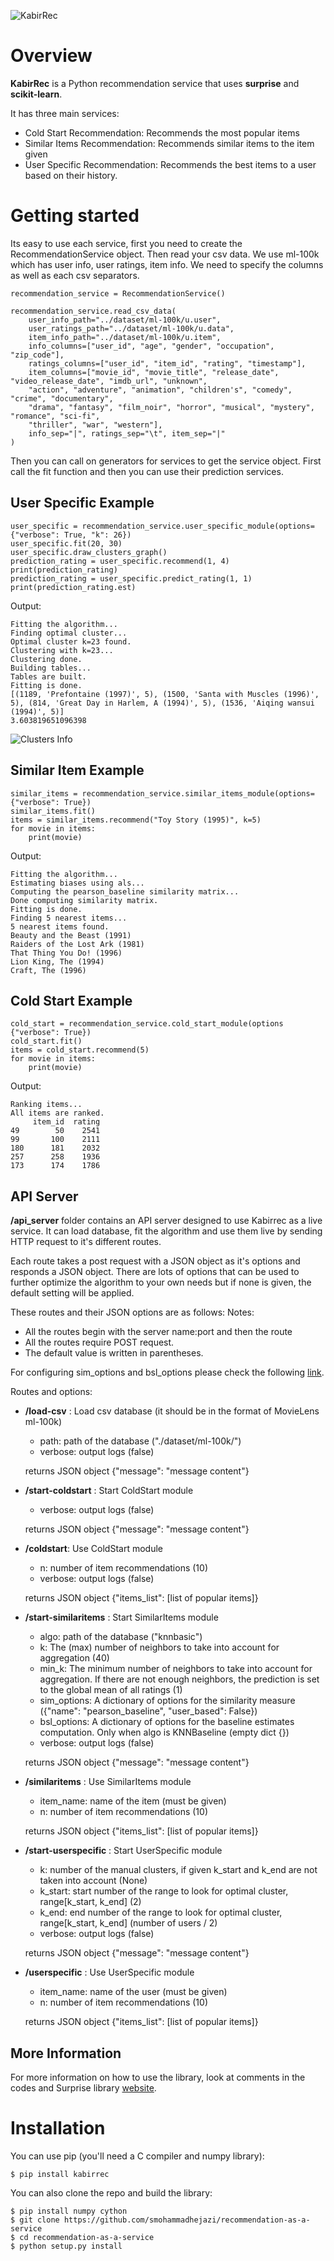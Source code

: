 ![KabirRec](https://github.com/smohammadhejazi/recommendation-as-a-service/raw/main/logo.svg "KabirRec")

# Overview
**KabirRec** is a Python recommendation service that uses **surprise** and **scikit-learn**.

It has three main services:
- Cold Start Recommendation: Recommends the most popular items
- Similar Items Recommendation: Recommends similar items to the item given
- User Specific Recommendation: Recommends the best items to a user based on their history.

# Getting started
Its easy to use each service, first you need to create the RecommendationService object. Then read your csv data. We use ml-100k which has user info, user ratings, item info. We need to specify the columns as well as each csv separators.
```
recommendation_service = RecommendationService()

recommendation_service.read_csv_data(
    user_info_path="../dataset/ml-100k/u.user",
    user_ratings_path="../dataset/ml-100k/u.data",
    item_info_path="../dataset/ml-100k/u.item",
    info_columns=["user_id", "age", "gender", "occupation", "zip_code"],
    ratings_columns=["user_id", "item_id", "rating", "timestamp"],
    item_columns=["movie_id", "movie_title", "release_date", "video_release_date", "imdb_url", "unknown",
    "action", "adventure", "animation", "children's", "comedy", "crime", "documentary",
    "drama", "fantasy", "film_noir", "horror", "musical", "mystery", "romance", "sci-fi",
    "thriller", "war", "western"],
    info_sep="|", ratings_sep="\t", item_sep="|"
)
```

Then you can call on generators for services to get the service object. First call the fit function and then you can use their prediction services.
## User Specific Example
```
user_specific = recommendation_service.user_specific_module(options={"verbose": True, "k": 26})
user_specific.fit(20, 30)
user_specific.draw_clusters_graph()
prediction_rating = user_specific.recommend(1, 4)
print(prediction_rating)
prediction_rating = user_specific.predict_rating(1, 1)
print(prediction_rating.est)
```
Output:
```
Fitting the algorithm...
Finding optimal cluster...
Optimal cluster k=23 found.
Clustering with k=23...
Clustering done.
Building tables...
Tables are built.
Fitting is done.
[(1189, 'Prefontaine (1997)', 5), (1500, 'Santa with Muscles (1996)', 5), (814, 'Great Day in Harlem, A (1994)', 5), (1536, 'Aiqing wansui (1994)', 5)]
3.603819651096398
```
![Clusters Info](https://github.com/smohammadhejazi/recommendation-as-a-service/raw/main/examples_output/user_specific_plot.png "Clusters Info")
## Similar Item Example
```
similar_items = recommendation_service.similar_items_module(options={"verbose": True})
similar_items.fit()
items = similar_items.recommend("Toy Story (1995)", k=5)
for movie in items:
    print(movie)
```
Output:
```
Fitting the algorithm...
Estimating biases using als...
Computing the pearson_baseline similarity matrix...
Done computing similarity matrix.
Fitting is done.
Finding 5 nearest items...
5 nearest items found.
Beauty and the Beast (1991)
Raiders of the Lost Ark (1981)
That Thing You Do! (1996)
Lion King, The (1994)
Craft, The (1996)
```
## Cold Start Example
```
cold_start = recommendation_service.cold_start_module(options {"verbose": True})
cold_start.fit()
items = cold_start.recommend(5)
for movie in items:
    print(movie)
```
Output:
```
Ranking items...
All items are ranked.
     item_id  rating
49        50    2541
99       100    2111
180      181    2032
257      258    1936
173      174    1786
```
## API Server
**/api_server** folder contains an API server designed to use Kabirrec as a live service. It can load database, fit the algorithm and use them live by sending HTTP request to it's different routes.

Each route takes a post request with a JSON object as it's options and responds a JSON object. There are lots of options that can be used to further optimize the algorithm to your own needs but if none is given, the default setting will be applied.

These routes and their JSON options are as follows:
Notes: 
- All the routes begin with the server name:port and then the route
- All the routes require POST request.
- The default value is written in parentheses.

For configuring sim_options and bsl_options please check the following [link](https://surprise.readthedocs.io/en/stable/prediction_algorithms.html# "configuration options").

Routes and options:
- **/load-csv** : Load csv database (it should be in the format of MovieLens ml-100k)
	- path: path of the database ("./dataset/ml-100k/")
	- verbose: output logs (false)
    
	returns JSON object {"message": "message content"}


- **/start-coldstart** : Start ColdStart module
	- verbose: output logs (false)

	returns JSON object {"message": "message content"}


- **/coldstart**: Use ColdStart module
	- n: number of item recommendations (10)
	- verbose: output logs (false)

	returns JSON object {"items_list": [list of popular items]}


- **/start-similaritems** : Start SimilarItems module
	- algo: path of the database ("knnbasic")
	- k: The (max) number of neighbors to take into account for aggregation (40)
	- min_k: The minimum number of neighbors to take into account for aggregation. If there are not enough neighbors, the prediction is set to the global mean of all ratings (1)
	- sim_options: A dictionary of options for the similarity measure ({"name": "pearson_baseline", "user_based": False})
	- bsl_options: A dictionary of options for the baseline estimates computation. Only when algo is KNNBaseline (empty dict {})
	- verbose: output logs (false)

	returns JSON object {"message": "message content"}


- **/similaritems** : Use SimilarItems module
	- item_name: name of the item (must be given)
	- n: number of item recommendations (10)

	returns JSON object {"items_list": [list of popular items]}


- **/start-userspecific** : Start UserSpecific module
	- k: number of the manual clusters, if given k_start and k_end are not taken into account (None)
	- k_start: start number of the range to look for optimal cluster, range[k_start, k_end] (2)
	- k_end: end number of the range to look for optimal cluster, range[k_start, k_end] (number of users / 2)
	- verbose: output logs (false)

	returns JSON object {"message": "message content"}


- **/userspecific** : Use UserSpecific module
	- item_name: name of the user (must be given)
	- n: number of item recommendations (10)

	returns JSON object {"items_list": [list of popular items]}


## More Information
For more information on how to use the library, look at comments in the codes and Surprise library [website](https://surpriselib.com "surprise library website").

# Installation
You can use pip (you'll need a C compiler and numpy library):
```
$ pip install kabirrec
```
You can also clone the repo and build the library:
```
$ pip install numpy cython
$ git clone https://github.com/smohammadhejazi/recommendation-as-a-service
$ cd recommendation-as-a-service
$ python setup.py install
```


